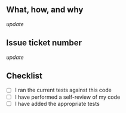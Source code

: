 ## What, how, and why

_update_

## Issue ticket number

_update_

## Checklist

- [ ] I ran the current tests against this code
- [ ] I have performed a self-review of my code
- [ ] I have added the appropriate tests
